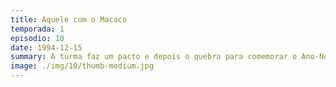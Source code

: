 ```yaml
---
title: Aquele com o Macaco
temporada: 1
episodio: 10
date: 1994-12-15
summary: A turma faz um pacto e depois o quebra para comemorar o Ano-Novo sem os namorados. O solitário Ross ganha um colega de quarto: um macaco chamado Marcel.
image: ./img/10/thumb-medium.jpg
---
```

